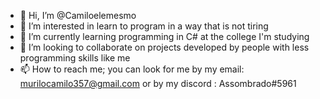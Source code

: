 - 👋 Hi, I’m @Camiloelemesmo
- 👀 I’m interested in learn to program in a way that is not tiring
- 🌱 I’m currently learning programming in C# at the college I'm studying
- 💞️ I’m looking to collaborate on projects developed by people with less programming skills like me
- 📫 How to reach me; you can look for me by my email: murilocamilo357@gmail.com or by my discord : Assombrado#5961

<!---
Camiloelemesmo/Camiloelemesmo is a ✨ special ✨ repository because its `README.md` (this file) appears on your GitHub profile.
You can click the Preview link to take a look at your changes.
--->

